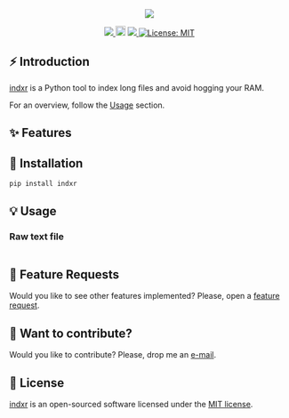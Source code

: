 <div align="center">
  <img src="https://repository-images.githubusercontent.com/268892956/750228ec-f3f2-465d-9c17-420c688ba2bc">
</div>

<p align="center">
  <!-- Python -->
  <a href="https://www.python.org" alt="Python">
      <img src="https://badges.aleen42.com/src/python.svg" />
  </a>
  <!-- Version -->
  <a href="https://badge.fury.io/py/ranx"><img src="https://badge.fury.io/py/ranx.svg" alt="PyPI version" height="18"></a>
  <!-- Black -->
  <a href="https://github.com/psf/black" alt="Code style: black">
      <img src="https://img.shields.io/badge/code%20style-black-000000.svg" />
  </a>
  <!-- License -->
  <a href="https://lbesson.mit-license.org/"><img src="https://img.shields.io/badge/License-MIT-blue.svg" alt="License: MIT"></a>
</p>


## ⚡️ Introduction

[indxr](https://github.com/AmenRa/indxr) is a Python tool to index long files and avoid hogging your RAM.

For an overview, follow the [Usage](#-usage) section.


## ✨ Features



## 🔌 Installation
```bash
pip install indxr
```

## 💡 Usage

### Raw text file
```python

```





## 🎁 Feature Requests
Would you like to see other features implemented? Please, open a [feature request](https://github.com/AmenRa/indxr/issues/new?assignees=&labels=enhancement&template=feature_request.md&title=%5BFeature+Request%5D+title).


## 🤘 Want to contribute?
Would you like to contribute? Please, drop me an [e-mail](mailto:elias.bssn@gmail.com?subject=[GitHub]%20indxr).


## 📄 License
[indxr](https://github.com/AmenRa/indxr) is an open-sourced software licensed under the [MIT license](LICENSE).

